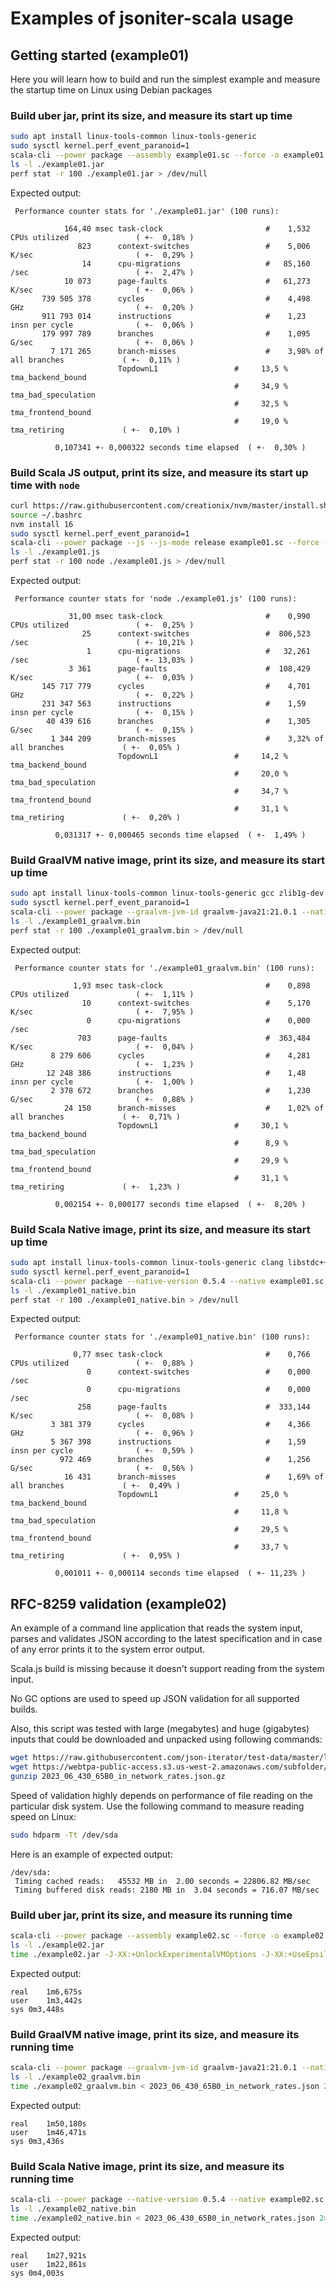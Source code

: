 # Examples of jsoniter-scala usage

## Getting started (example01)

Here you will learn how to build and run the simplest example and measure the startup time on Linux using 
Debian packages

### Build uber jar, print its size, and measure its start up time

```sh
sudo apt install linux-tools-common linux-tools-generic
sudo sysctl kernel.perf_event_paranoid=1
scala-cli --power package --assembly example01.sc --force -o example01.jar
ls -l ./example01.jar
perf stat -r 100 ./example01.jar > /dev/null
```
Expected output:
```text
 Performance counter stats for './example01.jar' (100 runs):

            164,40 msec task-clock                       #    1,532 CPUs utilized               ( +-  0,18% )
               823      context-switches                 #    5,006 K/sec                       ( +-  0,29% )
                14      cpu-migrations                   #   85,160 /sec                        ( +-  2,47% )
            10 073      page-faults                      #   61,273 K/sec                       ( +-  0,06% )
       739 505 378      cycles                           #    4,498 GHz                         ( +-  0,20% )
       911 793 014      instructions                     #    1,23  insn per cycle              ( +-  0,06% )
       179 997 789      branches                         #    1,095 G/sec                       ( +-  0,06% )
         7 171 265      branch-misses                    #    3,98% of all branches             ( +-  0,11% )
                        TopdownL1                 #     13,5 %  tma_backend_bound      
                                                  #     34,9 %  tma_bad_speculation    
                                                  #     32,5 %  tma_frontend_bound     
                                                  #     19,0 %  tma_retiring             ( +-  0,10% )

          0,107341 +- 0,000322 seconds time elapsed  ( +-  0,30% )
```

### Build Scala JS output, print its size, and measure its start up time with `node`

```sh
curl https://raw.githubusercontent.com/creationix/nvm/master/install.sh | bash 
source ~/.bashrc
nvm install 16
sudo sysctl kernel.perf_event_paranoid=1
scala-cli --power package --js --js-mode release example01.sc --force -o example01.js
ls -l ./example01.js
perf stat -r 100 node ./example01.js > /dev/null
```
Expected output:
```text
 Performance counter stats for 'node ./example01.js' (100 runs):

             31,00 msec task-clock                       #    0,990 CPUs utilized               ( +-  0,25% )
                25      context-switches                 #  806,523 /sec                        ( +- 10,21% )
                 1      cpu-migrations                   #   32,261 /sec                        ( +- 13,03% )
             3 361      page-faults                      #  108,429 K/sec                       ( +-  0,03% )
       145 717 779      cycles                           #    4,701 GHz                         ( +-  0,22% )
       231 347 563      instructions                     #    1,59  insn per cycle              ( +-  0,15% )
        40 439 616      branches                         #    1,305 G/sec                       ( +-  0,15% )
         1 344 209      branch-misses                    #    3,32% of all branches             ( +-  0,05% )
                        TopdownL1                 #     14,2 %  tma_backend_bound      
                                                  #     20,0 %  tma_bad_speculation    
                                                  #     34,7 %  tma_frontend_bound     
                                                  #     31,1 %  tma_retiring             ( +-  0,20% )

          0,031317 +- 0,000465 seconds time elapsed  ( +-  1,49% )
```

### Build GraalVM native image, print its size, and measure its start up time

```sh
sudo apt install linux-tools-common linux-tools-generic gcc zlib1g-dev
sudo sysctl kernel.perf_event_paranoid=1
scala-cli --power package --graalvm-jvm-id graalvm-java21:21.0.1 --native-image example01.sc --force -o example01_graalvm.bin -- --no-fallback
ls -l ./example01_graalvm.bin
perf stat -r 100 ./example01_graalvm.bin > /dev/null
```
Expected output:
```text
 Performance counter stats for './example01_graalvm.bin' (100 runs):

              1,93 msec task-clock                       #    0,898 CPUs utilized               ( +-  1,11% )
                10      context-switches                 #    5,170 K/sec                       ( +-  7,95% )
                 0      cpu-migrations                   #    0,000 /sec                      
               703      page-faults                      #  363,484 K/sec                       ( +-  0,04% )
         8 279 606      cycles                           #    4,281 GHz                         ( +-  1,23% )
        12 248 386      instructions                     #    1,48  insn per cycle              ( +-  1,00% )
         2 378 672      branches                         #    1,230 G/sec                       ( +-  0,88% )
            24 150      branch-misses                    #    1,02% of all branches             ( +-  0,71% )
                        TopdownL1                 #     30,1 %  tma_backend_bound      
                                                  #      8,9 %  tma_bad_speculation    
                                                  #     29,9 %  tma_frontend_bound     
                                                  #     31,1 %  tma_retiring             ( +-  1,23% )

          0,002154 +- 0,000177 seconds time elapsed  ( +-  8,20% )
```

### Build Scala Native image, print its size, and measure its start up time

```sh
sudo apt install linux-tools-common linux-tools-generic clang libstdc++-12-dev libgc-dev
sudo sysctl kernel.perf_event_paranoid=1
scala-cli --power package --native-version 0.5.4 --native example01.sc --native-mode release-full --force -o example01_native.bin
ls -l ./example01_native.bin
perf stat -r 100 ./example01_native.bin > /dev/null
```
Expected output:
```text
 Performance counter stats for './example01_native.bin' (100 runs):

              0,77 msec task-clock                       #    0,766 CPUs utilized               ( +-  0,88% )
                 0      context-switches                 #    0,000 /sec                      
                 0      cpu-migrations                   #    0,000 /sec                      
               258      page-faults                      #  333,144 K/sec                       ( +-  0,08% )
         3 381 379      cycles                           #    4,366 GHz                         ( +-  0,96% )
         5 367 398      instructions                     #    1,59  insn per cycle              ( +-  0,59% )
           972 469      branches                         #    1,256 G/sec                       ( +-  0,56% )
            16 431      branch-misses                    #    1,69% of all branches             ( +-  0,49% )
                        TopdownL1                 #     25,0 %  tma_backend_bound      
                                                  #     11,8 %  tma_bad_speculation    
                                                  #     29,5 %  tma_frontend_bound     
                                                  #     33,7 %  tma_retiring             ( +-  0,95% )

          0,001011 +- 0,000114 seconds time elapsed  ( +- 11,23% )
```

## RFC-8259 validation (example02)

An example of a command line application that reads the system input, parses and validates JSON according to the latest
specification and in case of any error prints it to the system error output.

Scala.js build is missing because it doesn't support reading from the system input.

No GC options are used to speed up JSON validation for all supported builds.

Also, this script was tested with large (megabytes) and huge (gigabytes) inputs that could be downloaded and unpacked using 
following commands:
```sh
wget https://raw.githubusercontent.com/json-iterator/test-data/master/large-file.json
wget https://webtpa-public-access.s3.us-west-2.amazonaws.com/subfolder/2023_06_430_65B0_in_network_rates.json.gz
gunzip 2023_06_430_65B0_in_network_rates.json.gz
```

Speed of validation highly depends on performance of file reading on the particular disk system. Use the following command
to measure reading speed on Linux:
```sh
sudo hdparm -Tt /dev/sda
```
Here is an example of expected output:
```text
/dev/sda:
 Timing cached reads:   45532 MB in  2.00 seconds = 22806.82 MB/sec
 Timing buffered disk reads: 2180 MB in  3.04 seconds = 716.07 MB/sec
```

### Build uber jar, print its size, and measure its running time

```sh
scala-cli --power package --assembly example02.sc --force -o example02.jar
ls -l ./example02.jar
time ./example02.jar -J-XX:+UnlockExperimentalVMOptions -J-XX:+UseEpsilonGC -J-Xms8m -J-Xmx8m -J-XX:+AlwaysPreTouch < 2023_06_430_65B0_in_network_rates.json 2> /dev/null
```
Expected output:
```text
real	1m6,675s
user	1m3,442s
sys	0m3,448s
```

### Build GraalVM native image, print its size, and measure its running time

```sh
scala-cli --power package --graalvm-jvm-id graalvm-java21:21.0.1 --native-image example02.sc --force -o example02_graalvm.bin -- --no-fallback --gc=epsilon
ls -l ./example02_graalvm.bin
time ./example02_graalvm.bin < 2023_06_430_65B0_in_network_rates.json 2> /dev/null
```
Expected output:
```text
real	1m50,180s
user	1m46,471s
sys	0m3,436s
```

### Build Scala Native image, print its size, and measure its running time

```sh
scala-cli --power package --native-version 0.5.4 --native example02.sc --native-mode release-full --native-gc none --native-lto thin --native-multithreading=false --force -o example02_native.bin
ls -l ./example02_native.bin
time ./example02_native.bin < 2023_06_430_65B0_in_network_rates.json 2> /dev/null
```
Expected output:
```text
real	1m27,921s
user	1m22,861s
sys	0m4,003s
```
